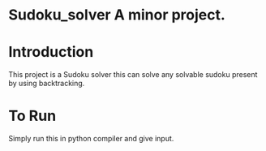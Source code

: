 # Sudoku_solver A minor project.

# Introduction

This project is a Sudoku solver this can solve any solvable sudoku present by using backtracking.

# To Run

Simply run this in python compiler and give input.
